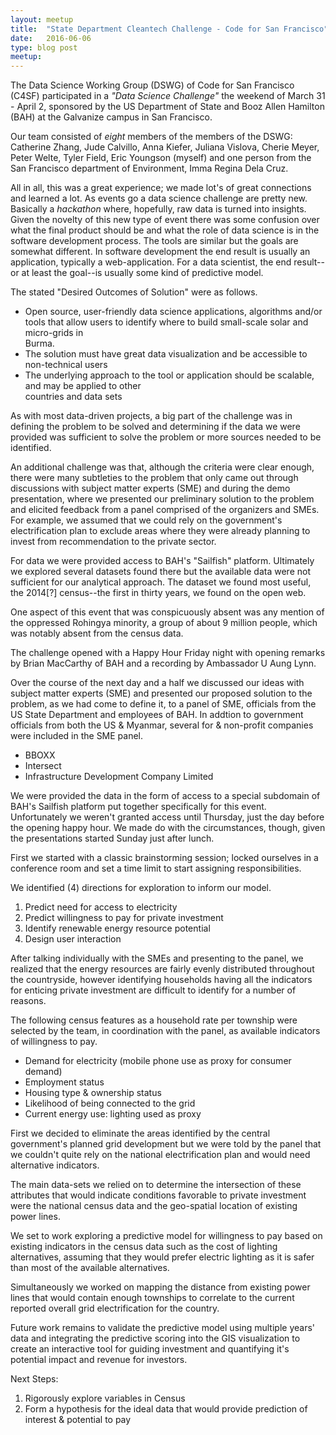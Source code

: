 ```yaml
---
layout: meetup
title:  "State Department Cleantech Challenge - Code for San Francisco"
date:   2016-06-06
type: blog post
meetup: 
---
```


The Data Science Working Group (DSWG) of Code for San Francisco (C4SF) participated in a _"Data Science Challenge"_ the  weekend of March 31 - April 2, sponsored by the US Department of State and Booz Allen Hamilton (BAH) at the Galvanize campus in San Francisco.

Our team consisted of *eight* members of the members of the DSWG: Catherine Zhang, Jude Calvillo, Anna Kiefer, Juliana Vislova, Cherie Meyer, Peter Welte, Tyler Field, Eric Youngson (myself) and one person from the San Francisco department of Environment, Imma Regina Dela Cruz.
   
All in all, this was a great experience; we made lot's of great connections and learned a lot. As events go a data science challenge are pretty new. Basically a _hackathon_ where, hopefully, raw data is turned into insights. Given the novelty of this new type of event there was some confusion over what the final product should be and what the role of data science is in the software development process. The tools are similar but the goals are somewhat different. In software development the end result is usually an application, typically a web-application. For a data scientist, the end result--or at least the goal--is usually some kind of predictive model.

The stated "Desired Outcomes of Solution" were as follows.

  - Open source, user-friendly data science applications, 
    algorithms and/or tools that allow users to identify 
    where to build small-scale solar and micro-grids in     
    Burma.
  - The solution must have great data visualization and 
    be accessible to non-technical users
  - The underlying approach to the tool or application 
    should be scalable, and may be applied to other        
    countries and data sets

As with most data-driven projects, a big part of the challenge was in defining the problem to be solved and determining if the data we were provided was sufficient to solve the problem or more sources needed to be identified.

An additional challenge was that, although the criteria were clear enough, there were many subtleties to the problem that only came out through discussions with subject matter experts (SME) and during the demo presentation, where we presented our preliminary solution to the problem and elicited feedback from a panel comprised of the organizers and SMEs. For example, we assumed that we could rely on the government's electrification plan to exclude areas where they were already planning to invest from recommendation to the private sector.

For data we were provided access to BAH's "Sailfish" platform. Ultimately we explored several datasets found there but the available data were not sufficient for our analytical approach. The dataset we found most useful, the 2014[?] census--the first in thirty years, we found on the open web.

One aspect of this event that was conspicuously absent was any mention of the oppressed Rohingya minority, a group of about 9 million people, which was notably absent from the census data.

The challenge opened with a Happy Hour Friday night with opening remarks by Brian MacCarthy of BAH and a recording by Ambassador U Aung Lynn.

Over the course of the next day and a half we discussed our ideas with subject matter experts (SME) and presented our proposed solution to the problem, as we had come to define it, to a panel of SME, officials from the US State Department and employees of BAH. In addtion to government officials from both the US & Myanmar, several for & non-profit companies were included in the SME panel.

  - BBOXX
  - Intersect
  - Infrastructure Development Company Limited

We were provided the data in the form of access to a special subdomain of BAH's Sailfish platform put together specifically for this event. Unfortunately we weren't granted access until Thursday, just the day before the opening happy hour. We made do with the circumstances, though, given the presentations started Sunday just after lunch.

First we started with a classic brainstorming session; locked ourselves in a conference room and set a time limit to start assigning responsibilities.

We identified (4) directions for exploration to inform our model.

  1. Predict need for access to electricity
  2. Predict  willingness to pay for private investment
  3. Identify renewable energy resource potential
  4. Design user interaction

After talking individually with the SMEs and presenting to the panel, we realized that the energy resources are fairly evenly distributed throughout the countryside, however identifying households having all the indicators for enticing private investment are difficult to identify for a number of reasons.

The following census features as a household rate per township were selected by the team, in coordination with the panel, as available indicators of willingness to pay.

  - Demand for electricity (mobile phone use as proxy for 
    consumer demand)
  - Employment status
  - Housing type & ownership status
  - Likelihood of being connected to the grid
  - Current energy use: lighting used as proxy

First we decided to eliminate the areas identified by the central government's planned grid development but we were told by the panel that we couldn't quite rely on the national electrification plan and would need alternative indicators.

The main data-sets we relied on to determine the intersection of these attributes that would indicate conditions favorable to private investment were the national census data and the geo-spatial location of existing power lines.

We set to work exploring a predictive model for willingness to pay based on existing indicators in the census data such as the cost of lighting alternatives, assuming that they would prefer electric lighting as it is safer than most of the available alternatives.

Simultaneously we worked on mapping the distance from existing power lines that would contain enough townships to correlate to the current reported overall grid electrification for the country.

Future work remains to validate the predictive model using multiple years' data and integrating the predictive scoring into the GIS visualization to create an interactive tool for guiding investment and quantifying it's potential impact and revenue for investors.

Next Steps:
  1. Rigorously explore variables in Census
  2. Form a hypothesis for the ideal data that would 
     provide prediction of interest & potential to pay
